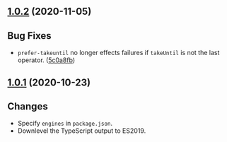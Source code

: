 <a name="1.0.2"></a>
## [1.0.2](https://github.com/cartant/eslint-plugin-rxjs-angular/compare/v1.0.1...v1.0.2) (2020-11-05)

## Bug Fixes

* `prefer-takeuntil` no longer effects failures if `takeUntil` is not the last operator. ([5c0a8fb](https://github.com/cartant/eslint-plugin-rxjs-angular/commit/5c0a8fb))

<a name="1.0.1"></a>
## [1.0.1](https://github.com/cartant/eslint-plugin-rxjs-angular/compare/v1.0.0...v1.0.1) (2020-10-23)

## Changes

* Specify `engines` in `package.json`.
* Downlevel the TypeScript output to ES2019.